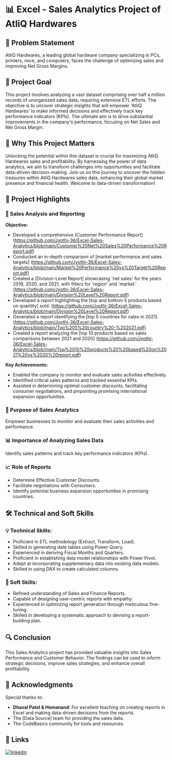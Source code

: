 # 📊 Excel - Sales Analytics Project of AtliQ Hardwares

## 📍 Problem Statement
AtliQ Hardwares, a leading global hardware company specializing in PCs, printers, mice, and computers, faces the challenge of optimizing sales and improving Net Gross Margins.

## 🎯 Project Goal
This project involves analyzing a vast dataset comprising over half a million records of unorganized sales data, requiring extensive ETL efforts. The objective is to uncover strategic insights that will empower 'AtliQ Hardwares' to make informed decisions and effectively track key performance indicators (KPIs). The ultimate aim is to drive substantial improvements in the company's performance, focusing on Net Sales and Net Gross Margin.

## 🚀 Why This Project Matters
Unlocking the potential within this dataset is crucial for maximizing AtliQ Hardwares sales and profitability. By harnessing the power of data analytics, we aim to transform challenges into opportunities and facilitate data-driven decision-making. Join us on this journey to uncover the hidden treasures within AtliQ Hardwares sales data, enhancing their global market presence and financial health. Welcome to data-driven transformation!

## 🌟 Project Highlights

### 📘 Sales Analysis and Reporting

**Objective:**
- Developed a comprehensive [Customer Performance Report] (https://github.com/Jyothi-36/Excel-Sales-Analytics/blob/main/Customer%20Net%20Sales%20Performance%20Report.pdf)
- Conducted an in-depth comparison of [market performance and sales targets]
  (https://github.com/Jyothi-36/Excel-Sales-Analytics/blob/main/Market%20Performance%20vs%20Target%20Report.pdf)
- Created a [Division-Level Report] showcasing 'net sales' for the years 2019, 2020, and 2021, with filters for 'region' and 'market.'
   (https://github.com/Jyothi-36/Excel-Sales-Analytics/blob/main/Division%20Level%20Report.pdf)
- Developed a report highlighting the [top and bottom 5 products based on quantity] sold.
  (https://github.com/Jyothi-36/Excel-Sales-Analytics/blob/main/Division%20Level%20Report.pdf)
- Generated a report identifying the [top 5 countries for sales in 2021]. (https://github.com/Jyothi-36/Excel-Sales-Analytics/blob/main/Top%205%20country%20-%202021.pdf)
- Created a report analyzing the [top 10 products based on sales comparisons between 2021 and 2020] (https://github.com/Jyothi-36/Excel-Sales-Analytics/blob/main/Top%2010%20products%20%20based%20on%2021%20vs%2020%20report.pdf)


**Key Achievements:**
- Enabled the company to monitor and evaluate sales activities effectively.
- Identified critical sales patterns and tracked essential KPIs.
- Assisted in determining optimal customer discounts, facilitating consumer negotiations, and pinpointing promising international expansion opportunities.

### 🎯 Purpose of Sales Analytics
Empower businesses to monitor and evaluate their sales activities and performance.

### 📊 Importance of Analyzing Sales Data
Identify sales patterns and track key performance indicators (KPIs).

### 📈 Role of Reports
- Determine Effective Customer Discounts.
- Facilitate negotiations with Consumers.
- Identify potential business expansion opportunities in promising countries.

## 🛠️ Technical and Soft Skills

### 💡 Technical Skills:
- Proficient in ETL methodology (Extract, Transform, Load).
- Skilled in generating date tables using Power Query.
- Experienced in deriving Fiscal Months and Quarters.
- Proficient in establishing data model relationships with Power Pivot.
- Adept at incorporating supplementary data into existing data models.
- Skilled in using DAX to create calculated columns.

### 🌟 Soft Skills:
- Refined understanding of Sales and Finance Reports.
- Capable of designing user-centric reports with empathy.
- Experienced in optimizing report generation through meticulous fine-tuning.
- Skilled in developing a systematic approach to devising a report-building plan.


## 🔍 Conclusion
This Sales Analytics project has provided valuable insights into Sales Performance and Customer Behavior. The findings can be used to inform strategic decisions, improve sales strategies, and enhance overall profitability.

## 🙏 Acknowledgments
Special thanks to:
- **Dhaval Patel & Hemanand**: For excellent teaching on creating reports in Excel and making data-driven decisions from the reports.
- The [Data Source] team for providing the sales data.
- The CodeBasics community for tools and resources.


## 🔗 Links
[![linkedin](https://img.shields.io/badge/linkedin-0A66C2?style=for-the-badge&logo=linkedin&logoColor=white)](https://www.linkedin.com/)
